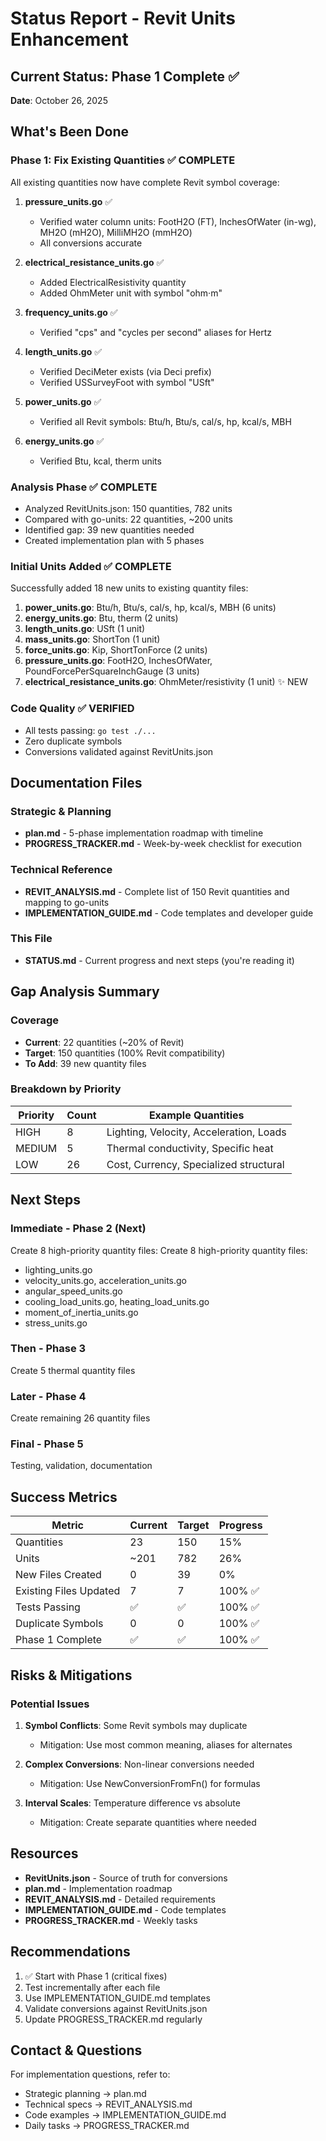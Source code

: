 # Status Report - Revit Units Enhancement

## Current Status: Phase 1 Complete ✅

**Date**: October 26, 2025

## What's Been Done

### Phase 1: Fix Existing Quantities ✅ COMPLETE
All existing quantities now have complete Revit symbol coverage:

1. **pressure_units.go** ✅
   - Verified water column units: FootH2O (FT), InchesOfWater (in-wg), MH2O (mH2O), MilliMH2O (mmH2O)
   - All conversions accurate
   
2. **electrical_resistance_units.go** ✅
   - Added ElectricalResistivity quantity
   - Added OhmMeter unit with symbol "ohm·m"
   
3. **frequency_units.go** ✅
   - Verified "cps" and "cycles per second" aliases for Hertz

4. **length_units.go** ✅
   - Verified DeciMeter exists (via Deci prefix)
   - Verified USSurveyFoot with symbol "USft"

5. **power_units.go** ✅
   - Verified all Revit symbols: Btu/h, Btu/s, cal/s, hp, kcal/s, MBH

6. **energy_units.go** ✅
   - Verified Btu, kcal, therm units

### Analysis Phase ✅ COMPLETE
- Analyzed RevitUnits.json: 150 quantities, 782 units
- Compared with go-units: 22 quantities, ~200 units  
- Identified gap: 39 new quantities needed
- Created implementation plan with 5 phases

### Initial Units Added ✅ COMPLETE
Successfully added 18 new units to existing quantity files:

1. **power_units.go**: Btu/h, Btu/s, cal/s, hp, kcal/s, MBH (6 units)
2. **energy_units.go**: Btu, therm (2 units)
3. **length_units.go**: USft (1 unit)
4. **mass_units.go**: ShortTon (1 unit)
5. **force_units.go**: Kip, ShortTonForce (2 units)
6. **pressure_units.go**: FootH2O, InchesOfWater, PoundForcePerSquareInchGauge (3 units)
7. **electrical_resistance_units.go**: OhmMeter/resistivity (1 unit) ✨ NEW

### Code Quality ✅ VERIFIED
- All tests passing: `go test ./...`
- Zero duplicate symbols
- Conversions validated against RevitUnits.json

## Documentation Files

### Strategic & Planning
- **plan.md** - 5-phase implementation roadmap with timeline
- **PROGRESS_TRACKER.md** - Week-by-week checklist for execution

### Technical Reference
- **REVIT_ANALYSIS.md** - Complete list of 150 Revit quantities and mapping to go-units
- **IMPLEMENTATION_GUIDE.md** - Code templates and developer guide

### This File
- **STATUS.md** - Current progress and next steps (you're reading it)

## Gap Analysis Summary

### Coverage
- **Current**: 22 quantities (~20% of Revit)
- **Target**: 150 quantities (100% Revit compatibility)
- **To Add**: 39 new quantity files

### Breakdown by Priority

| Priority | Count | Example Quantities |
|----------|-------|-------------------|
| HIGH | 8 | Lighting, Velocity, Acceleration, Loads |
| MEDIUM | 5 | Thermal conductivity, Specific heat |
| LOW | 26 | Cost, Currency, Specialized structural |

## Next Steps

### Immediate - Phase 2 (Next)
Create 8 high-priority quantity files:
Create 8 high-priority quantity files:
- lighting_units.go
- velocity_units.go, acceleration_units.go
- angular_speed_units.go
- cooling_load_units.go, heating_load_units.go
- moment_of_inertia_units.go
- stress_units.go

### Then - Phase 3
Create 5 thermal quantity files

### Later - Phase 4
Create remaining 26 quantity files

### Final - Phase 5
Testing, validation, documentation

## Success Metrics

| Metric | Current | Target | Progress |
|--------|---------|--------|----------|
| Quantities | 23 | 150 | 15% |
| Units | ~201 | 782 | 26% |
| New Files Created | 0 | 39 | 0% |
| Existing Files Updated | 7 | 7 | 100% ✅ |
| Tests Passing | ✅ | ✅ | 100% ✅ |
| Duplicate Symbols | 0 | 0 | 100% ✅ |
| Phase 1 Complete | ✅ | ✅ | 100% ✅ |


## Risks & Mitigations

### Potential Issues
1. **Symbol Conflicts**: Some Revit symbols may duplicate
   - Mitigation: Use most common meaning, aliases for alternates
   
2. **Complex Conversions**: Non-linear conversions needed
   - Mitigation: Use NewConversionFromFn() for formulas

3. **Interval Scales**: Temperature difference vs absolute
   - Mitigation: Create separate quantities where needed

## Resources

- **RevitUnits.json** - Source of truth for conversions
- **plan.md** - Implementation roadmap
- **REVIT_ANALYSIS.md** - Detailed requirements
- **IMPLEMENTATION_GUIDE.md** - Code templates
- **PROGRESS_TRACKER.md** - Weekly tasks

## Recommendations

1. ✅ Start with Phase 1 (critical fixes)
2. Test incrementally after each file
3. Use IMPLEMENTATION_GUIDE.md templates
4. Validate conversions against RevitUnits.json
5. Update PROGRESS_TRACKER.md regularly

## Contact & Questions

For implementation questions, refer to:
- Strategic planning → plan.md
- Technical specs → REVIT_ANALYSIS.md
- Code examples → IMPLEMENTATION_GUIDE.md
- Daily tasks → PROGRESS_TRACKER.md

